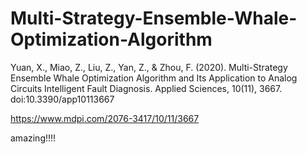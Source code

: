 # Multi-Strategy-Ensemble-Whale-Optimization-Algorithm
Yuan, X., Miao, Z., Liu, Z., Yan, Z., &amp; Zhou, F. (2020). Multi-Strategy Ensemble Whale Optimization Algorithm and Its Application to Analog Circuits Intelligent Fault Diagnosis. Applied Sciences, 10(11), 3667. doi:10.3390/app10113667

https://www.mdpi.com/2076-3417/10/11/3667

amazing!!!!
